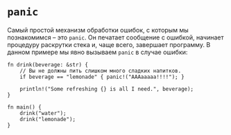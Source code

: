 # `panic`

Самый простой механизм обработки ошибок, с которым мы познакомимся – это `panic`. Он печатает сообщение с ошибкой, начинает процедуру раскрутки стека и, чаще всего, завершает программу. В данном примере мы явно вызываем `panic` в случае ошибки:

```rust,editable,ignore,mdbook-runnable
fn drink(beverage: &str) {
    // Вы не должны пить слишком много сладких напитков.
    if beverage == "lemonade" { panic!("AAAaaaaa!!!!"); }

    println!("Some refreshing {} is all I need.", beverage);
}

fn main() {
    drink("water");
    drink("lemonade");
}
```
